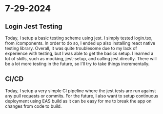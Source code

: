 # 7-29-2024

## Login Jest Testing

Today, I setup a basic testing scheme using jest. I simply tested login.tsx, from /components. In order to do so, I ended up also installing react native testing library. Overall, it was quite troublesome due to my lack of experience with testing, but I was able to get the basics setup. I learned a lot of skills, such as mocking, jest-setup, and calling jest directly. There will be a lot more testing in the future, so I'll try to take things incrementally.

## CI/CD

Today, I setup a very simple CI pipeline where the jest tests are run against any pull requests or commits. For the future, I also want to setup continuous deployment using EAS build as it can be easy for me to break the app on changes from code to build.

